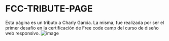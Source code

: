 # FCC-TRIBUTE-PAGE
Esta página es un tributo a Charly Garcia. La misma, fue realizada por ser el primer desafío en la certificación de Free code camp del curso de diseño web responsivo.
![image](https://user-images.githubusercontent.com/99567012/164091987-73ff55cf-de42-450a-a42a-51bc77838c98.png)

